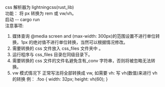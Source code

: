 css 解析器为 lightningcss(rust_lib)<br>
功能： 将 px 转换为 rem 或 vw/vh。<br>
启动 -- cargo run<br>
注意事项:
1. 媒体查询 @media screen and (max-width: 300px)的范围设置不进行单位转换，1px 的绝对值不进行单位转换，当然可以根据情况修改。
2. 需要转换的 css 文件放入 css_files 文件夹中 。
3. 运行程序与 css_files 目录在同级目录下。
4. 需要转换的 css 文件的文件名避免含有\_conv 字符串，否则将被忽略无法转换。
5. vw 模式情况下 正常写法将全部转换成 vw, 如需要 vh: 写 vh(数值)来进行 vh 的转换
   例： .foo {
   width: 32px;
   height: vh(60);
   }
